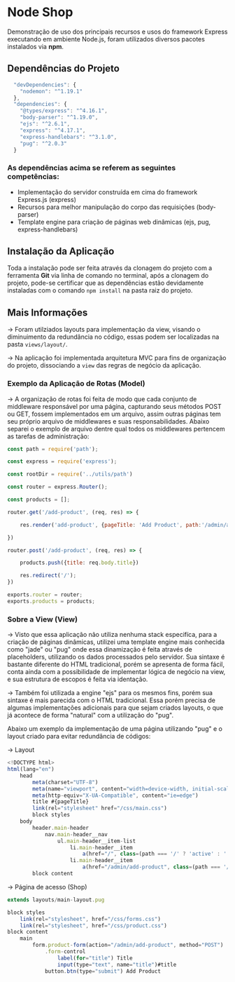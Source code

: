 # Node Shop
Demonstração de uso dos principais recursos e usos do framework Express executando em ambiente Node.js, foram utilizados diversos pacotes instalados via **npm**.

## Dependências do Projeto

```javascript
  "devDependencies": {
    "nodemon": "^1.19.1"
  },
  "dependencies": {
    "@types/express": "^4.16.1",
    "body-parser": "^1.19.0",
    "ejs": "^2.6.1",
    "express": "^4.17.1",
    "express-handlebars": "^3.1.0",
    "pug": "^2.0.3"
  }
  ```

### As dependências acima se referem as seguintes competências:

- Implementação do servidor construída em cima do framework Express.js (express)
- Recursos para melhor manipulação do corpo das requisições (body-parser)
- Template engine para criação de páginas web dinâmicas (ejs, pug, express-handlebars)

## Instalação da Aplicação

Toda a instalação pode ser feita através da clonagem do projeto com a ferramenta **Git** via linha de comando no terminal, após a clonagem do projeto, pode-se certificar que as dependências estão devidamente instaladas com o comando `npm install` na pasta raiz do projeto.

## Mais Informações

→ Foram utilziados layouts para implementação da view, visando o diminuimento da redundância no código, essas podem ser localizadas na pasta `views/layout/`.

→ Na aplicação foi implementada arquitetura MVC para fins de organização do projeto, dissociando a `view` das regras de negócio da aplicação.

### Exemplo da Aplicação de Rotas (**Model**)

→ A organização de rotas foi feita de modo que cada conjunto de middleware responsável por uma página, capturando seus métodos POST ou GET, fossem implementados em um arquivo, assim outras páginas tem seu próprio arquivo de middlewares e suas responsabilidades. Abaixo separei o exemplo de arquivo dentre qual todos os middlewares pertencem as tarefas de administração:

```javascript
const path = require('path');

const express = require('express');

const rootDir = require('../utils/path')

const router = express.Router();

const products = [];

router.get('/add-product', (req, res) => {

    res.render('add-product', {pageTitle: 'Add Product', path:'/admin/add-product'})

})

router.post('/add-product', (req, res) => {

    products.push({title: req.body.title})

    res.redirect('/');
})

exports.router = router;
exports.products = products;
```

### Sobre a View (**View**)

→ Visto que essa aplicação não utiliza nenhuma stack especifíca, para a criação de páginas dinâmicas, utilizei uma template engine mais conhecida como "jade" ou "pug" onde essa dinamização é feita através de placeholders, utilizando os dados processados pelo servidor. Sua sintaxe é bastante diferente do HTML tradicional, porém se apresenta de forma fácil, conta ainda com a possibilidade de implementar lógica de negócio na view, e sua estrutura de escopos é feita via identação.

→ Também foi utilizada a engine "ejs" para os mesmos fins, porém sua sintaxe é mais parecida com o HTML tradicional. Essa porém precisa de algumas implementações adicionais para que sejam criados layouts, o que já acontece de forma "natural" com a utilização do "pug".

Abaixo um exemplo da implementação de uma página utilizando "pug" e o layout criado para evitar redundância de códigos:

→ Layout

```javascript
<!DOCTYPE html>
html(lang="en")
    head
        meta(charset="UTF-8")
        meta(name="viewport", content="width=device-width, initial-scale=1.0")
        meta(http-equiv="X-UA-Compatible", content="ie=edge")
        title #{pageTitle}
        link(rel="stylesheet" href="/css/main.css")
        block styles
    body
        header.main-header
            nav.main-header__nav
                ul.main-header__item-list
                    li.main-header__item
                        a(href="/", class=(path === '/' ? 'active' : '')) Shop
                    li.main-header__item
                        a(href="/admin/add-product", class=(path === '/admin/add-product' ? 'active' : '')) Add Product
        block content
```

→ Página de acesso (Shop)

```javascript
extends layouts/main-layout.pug

block styles
    link(rel="stylesheet", href="/css/forms.css")
    link(rel="stylesheet", href="/css/product.css")
block content
    main
        form.product-form(action="/admin/add-product", method="POST")
            .form-control
                label(for="title") Title
                input(type="text", name="title")#title
            button.btn(type="submit") Add Product
```
